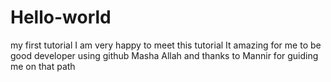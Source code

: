 # Hello-world
my first tutorial
I am very happy to meet this tutorial
It amazing for me to be good developer using github
Masha Allah and thanks to Mannir for guiding me on that path 
